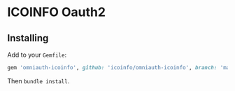 # ICOINFO Oauth2

## Installing

Add to your `Gemfile`:

```ruby
gem 'omniauth-icoinfo', github: 'icoinfo/omniauth-icoinfo', branch: 'master'
```

Then `bundle install`.